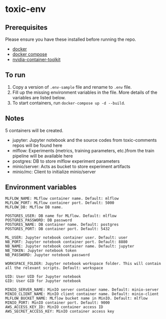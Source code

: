 # toxic-env

## Prerequisites
Please ensure you have these installed before running the repo.
- [docker](https://docs.docker.com/desktop/)
- [docker compose](https://docs.docker.com/compose/install/) 
- [nvidia-container-toolkit](https://www.server-world.info/en/note?os=Ubuntu_20.04&p=nvidia&f=2)

## To run
1. Copy a version of `.env-sample` file and rename to `.env` file.
2. Fill up the missing environment variables in the file. More details of the variables are listed below.
3. To start containers, run `docker-compose up -d --build`.

## Notes
5 containers will be created.
- jupyter: Jupyter notebook and the source codes from toxic-comments repos will be found here
- mlflow: Experiments (metrics, training parameters, etc.)from the train pipeline will be available here
- postgres: DB to store mlflow experiment parameters
- minio/server: Acts as bucket to store experiment artifacts
- minio/mc: Client to initialize minio/server

## Environment variables
```
MLFLOW_NAME: MLflow container name. Default: mlflow
MLFLOW_PORT: MLflow container port. Default: 5000
MLFLOW_DB: MLflow DB name.

POSTGRES_USER: DB name for MLflow. Default: mlflow
POSTGRES_PASSWORD: DB password
POSTGRES_NAME: DB container name. Default: postgres
POSTGRES_PORT: DB container port. Default: 5432

ML_USER: Jupyter notebook container user. Default: user
NB_PORT: Jupyter notebook container port. Default: 8880
NB_NAME: Jupyter notebook container name. Default: jupyter
NB_TOKEN: Jupyter notebook token
NB_PASSWORD: Jupyter notebook password

WORKSPACE_FOLDER: Jupyter notebook workspace folder. This will contain all the relevant scripts. Default: workspace

UID: User UID for Jupyter notebook
GID: User GID for Jupyter notebook

MINIO_SERVER_NAME: MinIO server container name. Default: minio-server
MINIO_CLIENT_NAME: MinIO client container name. Default: minio-client
MLFLOW_BUCKET_NAME: MLflow bucket name in MinIO. Default: mlflow
MINIO_PORT: MinIO container port. Default: 9000
AWS_ACCESS_KEY_ID: MinIO container access ID
AWS_SECRET_ACCESS_KEY: MinIO container access key
```